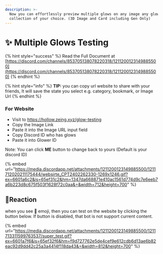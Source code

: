 ```yaml
---
description: >-
  Now you can effortlessly preview multiple glows on any image any glow's
  collection of your choice. (3D Image and Card including Gen Only)
---
```


# ✨ Multiple Glows Testing

{% hint style="success" %}
Read the Full Document at [https://discord.com/channels/853705138078220318/1211200123149885500](https://discord.com/channels/853705138078220318/1211200123149885500)
{% endhint %}

{% hint style="info" %}
**TIP:** you can copy url website to share with your friends, It will save the state you select e.g.  category, bookmark, or Image Url
{% endhint %}

### For Website

* Visit to https://hollow.zeing.xyz/glow-testing
* Copy the Image Link
* Paste it into the Image URL input field
* Copy Discord ID who has glows
* Paste it into Glower ID

Note: You can click **ME** button to change back to yours (Default is your discord ID)

{% embed url="https://media.discordapp.net/attachments/1211200123149885500/1211712020211175444/websirte_CPT2402262330-1269x1246.gif?ex=6601a6c2&is=65ef31c2&hm=1347da668871e410ac1561d774d9c7e6eeb7a6b223d8c675f503f1628f72c0aa&=&width=712&height=700" %}

## :lipstick:Reaction

when you see :lipstick: emoji, then you can test on the website by clicking the button below. If button is disabled, that bot is not support current content.

{% embed url="https://media.discordapp.net/attachments/1211200123149885500/1211713311599763537/super_test.gif?ex=6601a7f6&is=65ef32f6&hm=f9d727762e5de4cef9e612cdb6d13ae6b82eac92d9dd42c25a3a4414f118da43&=&width=812&height=700" %}
